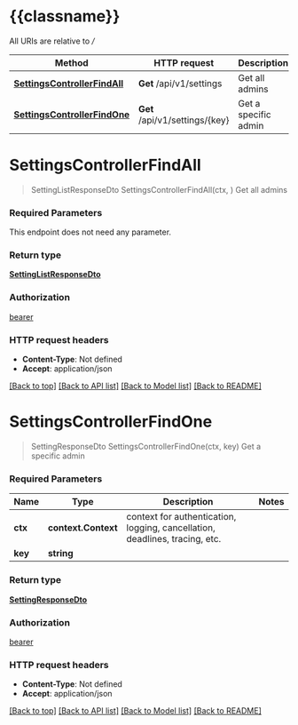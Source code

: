 # {{classname}}

All URIs are relative to */*

Method | HTTP request | Description
------------- | ------------- | -------------
[**SettingsControllerFindAll**](SettingsApi.md#SettingsControllerFindAll) | **Get** /api/v1/settings | Get all admins
[**SettingsControllerFindOne**](SettingsApi.md#SettingsControllerFindOne) | **Get** /api/v1/settings/{key} | Get a specific admin

# **SettingsControllerFindAll**
> SettingListResponseDto SettingsControllerFindAll(ctx, )
Get all admins

### Required Parameters
This endpoint does not need any parameter.

### Return type

[**SettingListResponseDto**](SettingListResponseDto.md)

### Authorization

[bearer](../README.md#bearer)

### HTTP request headers

 - **Content-Type**: Not defined
 - **Accept**: application/json

[[Back to top]](#) [[Back to API list]](../README.md#documentation-for-api-endpoints) [[Back to Model list]](../README.md#documentation-for-models) [[Back to README]](../README.md)

# **SettingsControllerFindOne**
> SettingResponseDto SettingsControllerFindOne(ctx, key)
Get a specific admin

### Required Parameters

Name | Type | Description  | Notes
------------- | ------------- | ------------- | -------------
 **ctx** | **context.Context** | context for authentication, logging, cancellation, deadlines, tracing, etc.
  **key** | **string**|  | 

### Return type

[**SettingResponseDto**](SettingResponseDto.md)

### Authorization

[bearer](../README.md#bearer)

### HTTP request headers

 - **Content-Type**: Not defined
 - **Accept**: application/json

[[Back to top]](#) [[Back to API list]](../README.md#documentation-for-api-endpoints) [[Back to Model list]](../README.md#documentation-for-models) [[Back to README]](../README.md)

